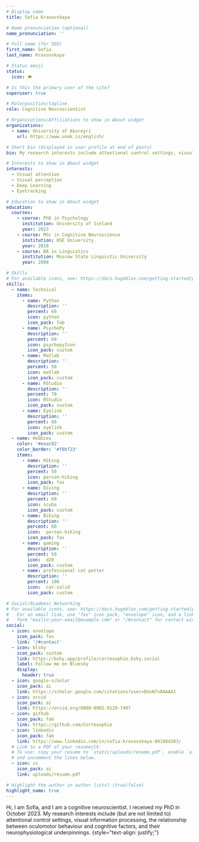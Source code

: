 ```yaml
---
# Display name
title: Sofia Krasovskaya

# Name pronunciation (optional)
name_pronunciation: ''

# Full name (for SEO)
first_name: Sofia
last_name: Krasovskaya

# Status emoji
status:
  icon: 👁

# Is this the primary user of the site?
superuser: true

# Role/position/tagline
role: Cognitive Neuroscientist

# Organizations/Affiliations to show in About widget
organizations:
  - name: University of Akureyri
    url: https://www.unak.is/english/

# Short bio (displayed in user profile at end of posts)
bio: My research interests include attentional control settings, visual information processing, the relationship between oculomotor behaviour and cognitive factors, and their neurophysiological underpinnings.

# Interests to show in About widget
interests:
  - Visual attention
  - Visual perception
  - Deep Learning
  - Eyetracking

# Education to show in About widget
education:
  courses:
    - course: PhD in Psychology
      institution: University of Iceland
      year: 2023
    - course: MSc in Cognitive Neuroscience
      institution: HSE University
      year: 2018
    - course: BA in Linguistics
      institution: Moscow State Linguistic University
      year: 2008

# Skills
# For available icons, see: https://docs.hugoblox.com/getting-started/page-builder/#icons
skills:
  - name: Technical
    items:
      - name: Python
        description: ''
        percent: 60
        icon: python
        icon_pack: fab
      - name: PsychoPy
        description: ''
        percent: 60
        icon: psychopyIcon
        icon_pack: custom
      - name: Matlab
        description: ''
        percent: 50
        icon: matlab
        icon_pack: custom
      - name: RStudio
        description: ''
        percent: 70
        icon: RStudio
        icon_pack: custom
      - name: Eyelink
        description: ''
        percent: 80
        icon: eyelink
        icon_pack: custom
  - name: Hobbies
    color: '#eeac02'
    color_border: '#f0bf23'
    items:
      - name: Hiking
        description: ''
        percent: 50
        icon: person-hiking
        icon_pack: fas
      - name: Diving
        description: ''
        percent: 60
        icon: scuba
        icon_pack: custom
      - name: Biking
        description: ''
        percent: 60
        icon:  person-biking
        icon_pack: fas
      - name: gaming
        description: ''
        percent: 50
        icon:  d20
        icon_pack: custom
      - name: professional cat petter
        description: ''
        percent: 100
        icon:  cat-solid
        icon_pack: custom

# Social/Academic Networking
# For available icons, see: https://docs.hugoblox.com/getting-started/page-builder/#icons
#   For an email link, use "fas" icon pack, "envelope" icon, and a link in the
#   form "mailto:your-email@example.com" or "/#contact" for contact widget.
social:
  - icon: envelope
    icon_pack: fas
    link: '/#contact'
  - icon: blsky
    icon_pack: custom
    link: https://bsky.app/profile/cortexophie.bsky.social
    label: Follow me on Bluesky
    display:
      header: true
  - icon: google-scholar
    icon_pack: ai
    link: https://scholar.google.com/citations?user=DUsN7x0AAAAJ
  - icon: orcid
    icon_pack: ai
    link: https://orcid.org/0000-0002-9120-7407 
  - icon: github
    icon_pack: fab
    link: https://github.com/Cortexophie
  - icon: linkedin
    icon_pack: fab
    link: https://www.linkedin.com/in/sofia-krasovskaya-891894303/
  # Link to a PDF of your resume/CV.
  # To use: copy your resume to `static/uploads/resume.pdf`, enable `ai` icons in `params.yaml`,
  # and uncomment the lines below.
  - icon: cv
    icon_pack: ai
    link: uploads/resume.pdf

# Highlight the author in author lists? (true/false)
highlight_name: true
---
```


Hi, I am Sofia, and I am a cognitive neuroscientist. I received my PhD in October 2023. My research interests include (but are not limited to) attentional control settings, visual information processing, the relationship between oculomotor behaviour and cognitive factors, and their neurophysiological underpinnings.
{style="text-align: justify;"}
